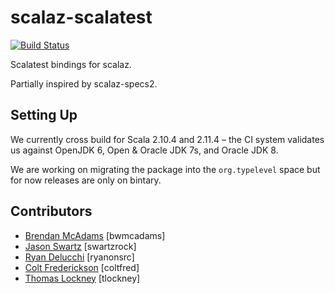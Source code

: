 scalaz-scalatest
================

[![Build Status](https://travis-ci.org/bwmcadams/scalaz-scalatest.svg?branch=master)](https://travis-ci.org/bwmcadams/scalaz-scalatest)

Scalatest bindings for scalaz.

Partially inspired by scalaz-specs2.

## Setting Up

We currently cross build for Scala 2.10.4 and 2.11.4 – the CI system validates us against OpenJDK 6, Open & Oracle JDK 7s, and Oracle JDK 8.

We are working on migrating the package into the `org.typelevel` space but for now releases are only on bintary.

## Contributors

* [Brendan McAdams](http://github.com/bwmcadams) [bwmcadams]
* [Jason Swartz](http://github.com/swartzrock) [swartzrock]
* [Ryan Delucchi](http://github.com/ryanonsrc) [ryanonsrc]
* [Colt Frederickson](http://github.com/coltfred) [coltfred]
* [Thomas Lockney](http://github.com/tlockney) [tlockney]
